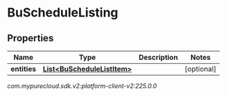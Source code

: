# BuScheduleListing


## Properties

| Name | Type | Description | Notes |
| ------------ | ------------- | ------------- | ------------- |
| **entities** | [**List&lt;BuScheduleListItem&gt;**](BuScheduleListItem) |  |  [optional] |




_com.mypurecloud.sdk.v2:platform-client-v2:225.0.0_
